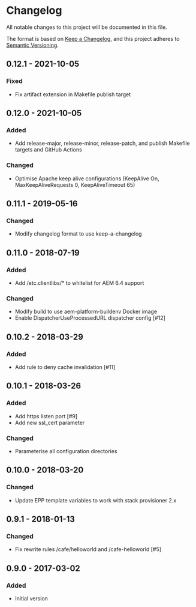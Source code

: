 # Changelog

All notable changes to this project will be documented in this file.

The format is based on [Keep a Changelog](https://keepachangelog.com/en/1.0.0/),
and this project adheres to [Semantic Versioning](https://semver.org/spec/v2.0.0.html).

## 0.12.1 - 2021-10-05
### Fixed
- Fix artifact extension in Makefile publish target

## 0.12.0 - 2021-10-05
### Added
- Add release-major, release-minor, release-patch, and publish Makefile targets and GitHub Actions

### Changed
- Optimise Apache keep alive configurations (KeepAlive On, MaxKeepAliveRequests 0, KeepAliveTimeout 65)

## 0.11.1 - 2019-05-16
### Changed
- Modify changelog format to use keep-a-changelog

## 0.11.0 - 2018-07-19
### Added
- Add /etc.clientlibs/* to whitelist for AEM 6.4 support

### Changed
- Modify build to use aem-platform-buildenv Docker image
- Enable DispatcherUseProcessedURL dispatcher config [#12]

## 0.10.2 - 2018-03-29
### Added
- Add rule to deny cache invalidation [#11]

## 0.10.1 - 2018-03-26
### Added
- Add https listen port [#9]
- Add new ssl_cert parameter

### Changed
- Parameterise all configuration directories

## 0.10.0 - 2018-03-20
### Changed
- Update EPP template variables to work with stack provisioner 2.x

## 0.9.1 - 2018-01-13
### Changed
- Fix rewrite rules /cafe/helloworld and /cafe-helloworld [#5]

## 0.9.0 - 2017-03-02
### Added
- Initial version
